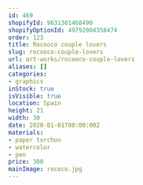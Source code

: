 ```yaml
---
id: 469
shopifyId: 9631301468490
shopifyOptionId: 49792004358474
order: 123
title: Rocooco couple lovers
slug: rocooco-couple-lovers
url: art-works/rocooco-couple-lovers
aliases: []
categories:
- graphics
inStock: true
isVisible: true
location: Spain
height: 21
width: 30
date: 2020-01-01T00:00:00Z
materials:
- paper torchon
- watercolor
- pen
price: 300
mainImage: rococo.jpg
---
```

